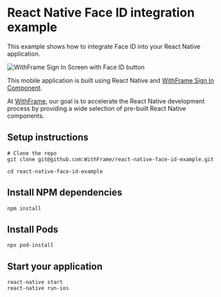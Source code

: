 # React Native Face ID integration example

This example shows how to integrate Face ID into your React Native application.

![WithFrame Sign In Screen with Face ID button](https://github.com/WithFrame/react-native-face-id-example/blob/main/.github/preview.png?raw=true)

This mobile application is built using React Native and [WithFrame Sign In Component](https://withfra.me/components/sign-in#sign-in-3).

At [WithFrame](https://withfra.me), our goal is to accelerate the React Native development process by providing a wide selection of pre-built React Native components.

## Setup instructions

```
# Clone the repo
git clone git@github.com:WithFrame/react-native-face-id-example.git

cd react-native-face-id-example
```

## Install NPM dependencies
```
npm install
```

## Install Pods
```
npx pod-install
```

## Start your application
```
react-native start
react-native run-ios
```